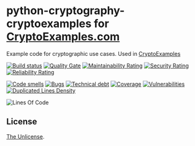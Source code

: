 # python-cryptography-cryptoexamples for [CryptoExamples.com](https://www.cryptoexamples.com)

Example code for cryptographic use cases. Used in [CryptoExamples](https://github.com/cryptoexamples/CryptoExamples)


[![Build status](https://travis-ci.org/cryptoexamples/python-cryptography-cryptoexamples.svg?branch=master)](https://travis-ci.org/cryptoexamples/python-cryptography-cryptoexamples)
[![Quality Gate](https://sonarcloud.io/api/project_badges/measure?project=python-cryptography-cryptoexamples&metric=alert_status)](https://sonarcloud.io/dashboard?id=python-cryptography-cryptoexamples)
[![Maintainability Rating](https://sonarcloud.io/api/project_badges/measure?project=python-cryptography-cryptoexamples&metric=sqale_rating)](https://sonarcloud.io/component_measures?id=python-cryptography-cryptoexamples&metric=sqale_rating)
[![Security Rating](https://sonarcloud.io/api/project_badges/measure?project=python-cryptography-cryptoexamples&metric=security_rating)](https://sonarcloud.io/component_measures?id=python-cryptography-cryptoexamples&metric=security_rating)
[![Reliability Rating](https://sonarcloud.io/api/project_badges/measure?project=python-cryptography-cryptoexamples&metric=reliability_rating)](https://sonarcloud.io/component_measures?id=python-cryptography-cryptoexamples&metric=reliability_rating)

[![Code smells](https://sonarcloud.io/api/project_badges/measure?project=python-cryptography-cryptoexamples&metric=code_smells)](https://sonarcloud.io/component_measures?id=python-cryptography-cryptoexamples&metric=code_smells)
[![Bugs](https://sonarcloud.io/api/project_badges/measure?project=python-cryptography-cryptoexamples&metric=bugs)](https://sonarcloud.io/component_measures?id=python-cryptography-cryptoexamples&metric=bugs)
[![Technical debt](https://sonarcloud.io/api/project_badges/measure?project=python-cryptography-cryptoexamples&metric=sqale_index)](https://sonarcloud.io/component_measures?id=python-cryptography-cryptoexamples&metric=sqale_index)
[![Coverage](https://sonarcloud.io/api/project_badges/measure?project=python-cryptography-cryptoexamples&metric=coverage)](https://sonarcloud.io/component_measures?id=python-cryptography-cryptoexamples&metric=coverage)
[![Vulnerabilities](https://sonarcloud.io/api/project_badges/measure?project=python-cryptography-cryptoexamples&metric=vulnerabilities)](https://sonarcloud.io/component_measures?id=python-cryptography-cryptoexamples&metric=vulnerabilities)
[![Duplicated Lines Density](https://sonarcloud.io/api/project_badges/measure?project=python-cryptography-cryptoexamples&metric=duplicated_lines_density)](https://sonarcloud.io/component_measures?id=python-cryptography-cryptoexamples&metric=duplicated_lines_density)

![Lines Of Code](https://sonarcloud.io/api/project_badges/measure?project=python-cryptography-cryptoexamples&metric=ncloc)

## License

[The Unlicense](LICENSE).
